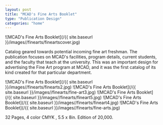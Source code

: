 ```yaml
---
layout: post
title: "MCAD's Fine Arts Booklet"
type: "Publication Design"
categories: "home"
---
```


![MCAD's Fine Arts Booklet](/{{ site.baseurl }}/images//finearts/fineartscover.jpg)

Catalog geared towards potential incoming fine art freshman. The publication focuses on MCAD's facilities, program details, current students, and the faculty that teach at the university. This was an important design for advertising the Fine Art program at MCAD, and it was the first catalog of its kind created for that particular department.   

![MCAD's Fine Arts Booklet](/{{ site.baseurl }}/images//finearts/finearts2.jpg)
![MCAD's Fine Arts Booklet](/{{ site.baseurl }}/images//finearts/fine-art3.jpg)
![MCAD's Fine Arts Booklet](/{{ site.baseurl }}/images//finearts/fineart5.jpg)
![MCAD's Fine Arts Booklet](/{{ site.baseurl }}/images//finearts/fineart4.jpg)
![MCAD's Fine Arts Booklet](/{{ site.baseurl }}/images//finearts/fine-arts.jpg)

32 Pages, 4 color CMYK , 5.5 x 8in. Edition of 20,000.
